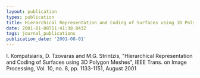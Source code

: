 ```yaml
---
layout: publication
types: publication
title: Hierarchical Representation and Coding of Surfaces using 3D Polygon Meshes
date: 2001-01-08T11:41:38.843Z
tags: journal_publications
publication_date: '2001-08-01'
---
```

I. Kompatsiaris, D. Tzovaras and M.G. Strintzis, "Hierarchical Representation and Coding of Surfaces using 3D Polygon Meshes", IEEE Trans. on Image Processing, Vol. 10, no. 8, pp. 1133-1151, August 2001

